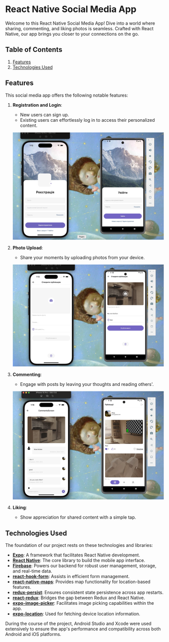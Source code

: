 # React Native Social Media App

Welcome to this React Native Social Media App! Dive into a world where sharing, commenting, and liking photos is seamless. Crafted with React Native, our app brings you closer to your connections on the go.

## Table of Contents

1. [Features](#features)
2. [Technologies Used](#technologies-used)

## Features

This social media app offers the following notable features:

1. **Registration and Login**:

   - New users can sign up.
   - Existing users can effortlessly log in to access their personalized content.

   ![Registration Screenshot](/images/reg.jpg)

2. **Photo Upload**:

   - Share your moments by uploading photos from your device.

   ![Upload Screenshot](/images/addpost.jpg)

3. **Commenting**:

   - Engage with posts by leaving your thoughts and reading others'.

   ![Comment Screenshot](/images/comment.jpg)

4. **Liking**:

   - Show appreciation for shared content with a simple tap.

## Technologies Used

The foundation of our project rests on these technologies and libraries:

- [**Expo**](https://expo.dev/): A framework that facilitates React Native development.
- [**React Native**](https://reactnative.dev/): The core library to build the mobile app interface.
- [**Firebase**](https://firebase.google.com/): Powers our backend for robust user management, storage, and real-time data.
- [**react-hook-form**](https://react-hook-form.com/): Assists in efficient form management.
- [**react-native-maps**](https://github.com/react-native-maps/react-native-maps): Provides map functionality for location-based features.
- [**redux-persist**](https://github.com/rt2zz/redux-persist): Ensures consistent state persistence across app restarts.
- [**react-redux**](https://react-redux.js.org/): Bridges the gap between Redux and React Native.
- [**expo-image-picker**](https://docs.expo.dev/versions/latest/sdk/imagepicker/): Facilitates image picking capabilities within the app.
- [**expo-location**](https://docs.expo.dev/versions/latest/sdk/location/): Used for fetching device location information.

During the course of the project, Android Studio and Xcode were used extensively to ensure the app's performance and compatibility across both Android and iOS platforms.
